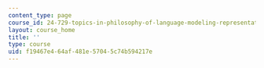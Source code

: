 ```yaml
---
content_type: page
course_id: 24-729-topics-in-philosophy-of-language-modeling-representation-spring-2009
layout: course_home
title: ''
type: course
uid: f19467e4-64af-481e-5704-5c74b594217e
---
```

